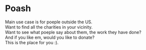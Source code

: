 # Poash
Main use case is for poeple outside the US.  
Want to find all the charities in your vicinity.  
Want to see what poeple say about them, the work they have done?  
And if you like em, would you like to donate?  
This is the place for you :).

